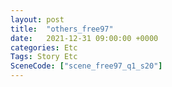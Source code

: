 ```yaml
---
layout: post
title:  "others_free97"
date:   2021-12-31 09:00:00 +0000
categories: Etc
Tags: Story Etc
SceneCode: ["scene_free97_q1_s20"]
---
```

